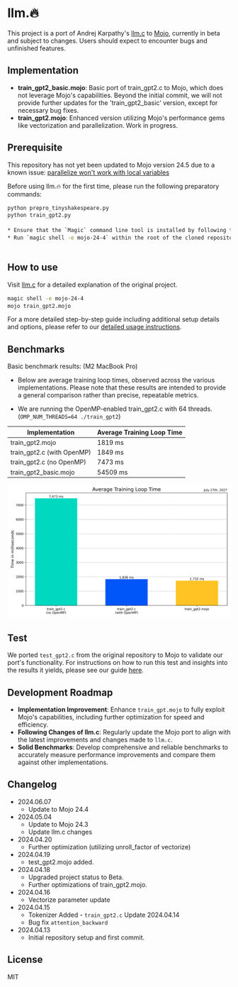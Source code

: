 # llm.🔥

This project is a port of Andrej Karpathy's [llm.c](https://github.com/karpathy/llm.c) to [Mojo](https://docs.modular.com/mojo), currently in beta and subject to changes. Users should expect to encounter bugs and unfinished features.

## Implementation

- **train_gpt2_basic.mojo**: Basic port of train_gpt2.c to Mojo, which does not leverage Mojo's capabilities. Beyond the initial commit, we will not provide further updates for the 'train_gpt2_basic' version, except for necessary bug fixes.
- **train_gpt2.mojo**: Enhanced version utilizing Mojo's performance gems like vectorization and parallelization. Work in progress.

## Prerequisite

This repository has not yet been updated to Mojo version 24.5 due to a known issue: [parallelize won't work with local variables](https://github.com/modularml/mojo/issues/3483)

Before using llm.🔥 for the first time, please run the following preparatory commands:
  
```bash
python prepro_tinyshakespeare.py  
python train_gpt2.py

* Ensure that the `Magic` command line tool is installed by following the [Modular Docs](https://docs.modular.com/magic).
* Run `magic shell -e mojo-24-4` within the root of the cloned repository to install Mojo 24.4, and to activate the project's virtual environment in which you can run the mojo app.



```

## How to use

Visit [llm.c](https://github.com/karpathy/llm.c) for a detailed explanation of the original project.

```bash
magic shell -e mojo-24-4
mojo train_gpt2.mojo
```

For a more detailed step-by-step guide including additional setup details and options, please refer to our [detailed usage instructions](./usage_instructions.md).

## Benchmarks

Basic benchmark results: (M2 MacBook Pro)

- Below are average training loop times, observed across the various implementations. Please note that these results are intended to provide a general comparison rather than precise, repeatable metrics.

- We are running the OpenMP-enabled train_gpt2.c with 64 threads.
  (`OMP_NUM_THREADS=64 ./train_gpt2`)

| Implementation             | Average Training Loop Time |
|----------------------------|----------------------------|
| train_gpt2.mojo            | 1819 ms                    |
| train_gpt2.c (with OpenMP) | 1849 ms                    |
| train_gpt2.c (no OpenMP)   | 7473 ms                    |
| train_gpt2_basic.mojo      | 54509 ms                   |

!['Training Loop Times'](imgs/training_loop_times_chart.png)

## Test

We ported `test_gpt2.c` from the original repository to Mojo to validate our port's functionality. For instructions on how to run this test and insights into the results it yields, please see our guide [here](./test.md).

## Development Roadmap

- **Implementation Improvement**: Enhance `train_gpt.mojo` to fully exploit Mojo's capabilities, including further optimization for speed and efficiency.
- **Following Changes of llm.c**: Regularly update the Mojo port to align with the latest improvements and changes made to `llm.c`.
- **Solid Benchmarks**: Develop comprehensive and reliable benchmarks to accurately measure performance improvements and compare them against other implementations.
  
## Changelog

- 2024.06.07
  - Update to Mojo 24.4
- 2024.05.04
  - Update to Mojo 24.3
  - Update llm.c changes
- 2024.04.20
  - Further optimization (utilizing unroll_factor of vectorize)
- 2024.04.19
  - test_gpt2.mojo added.
- 2024.04.18
  - Upgraded project status to Beta.
  - Further optimizations of train_gpt2.mojo.
- 2024.04.16
  - Vectorize parameter update
- 2024.04.15
  - Tokenizer Added - `train_gpt2.c` Update 2024.04.14
  - Bug fix `attention_backward`
- 2024.04.13
  - Initial repository setup and first commit.

## License

MIT
